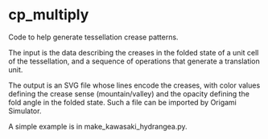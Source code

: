 # cp_multiply

Code to help generate tessellation crease patterns.

The input is the data describing the creases in the folded state of a unit cell of the tessellation, and a sequence of operations that generate a translation unit.

The output is an SVG file whose lines encode the creases, with color values defining the crease sense (mountain/valley) and the opacity defining the fold angle in the folded state. Such a file can be imported by Origami Simulator.

A simple example is in make_kawasaki_hydrangea.py.
